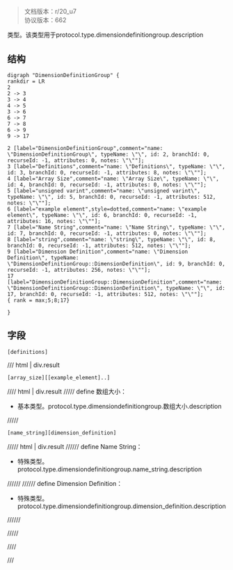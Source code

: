 # <!-- md:samp DimensionDefinitionGroup -->

> 文档版本：r/20_u7<br/>协议版本：662

<!-- md:samp DimensionDefinitionGroup -->类型。该类型用于protocol.type.dimensiondefinitiongroup.description

## 结构

```viz
digraph "DimensionDefinitionGroup" {
rankdir = LR
2
2 -> 3
3 -> 4
4 -> 5
3 -> 6
6 -> 7
7 -> 8
6 -> 9
9 -> 17

2 [label="DimensionDefinitionGroup",comment="name: \"DimensionDefinitionGroup\", typeName: \"\", id: 2, branchId: 0, recurseId: -1, attributes: 0, notes: \"\""];
3 [label="Definitions",comment="name: \"Definitions\", typeName: \"\", id: 3, branchId: 0, recurseId: -1, attributes: 8, notes: \"\""];
4 [label="Array Size",comment="name: \"Array Size\", typeName: \"\", id: 4, branchId: 0, recurseId: -1, attributes: 0, notes: \"\""];
5 [label="unsigned varint",comment="name: \"unsigned varint\", typeName: \"\", id: 5, branchId: 0, recurseId: -1, attributes: 512, notes: \"\""];
6 [label="example element",style=dotted,comment="name: \"example element\", typeName: \"\", id: 6, branchId: 0, recurseId: -1, attributes: 16, notes: \"\""];
7 [label="Name String",comment="name: \"Name String\", typeName: \"\", id: 7, branchId: 0, recurseId: -1, attributes: 0, notes: \"\""];
8 [label="string",comment="name: \"string\", typeName: \"\", id: 8, branchId: 0, recurseId: -1, attributes: 512, notes: \"\""];
9 [label="Dimension Definition",comment="name: \"Dimension Definition\", typeName: \"DimensionDefinitionGroup::DimensionDefinition\", id: 9, branchId: 0, recurseId: -1, attributes: 256, notes: \"\""];
17 [label="DimensionDefinitionGroup::DimensionDefinition",comment="name: \"DimensionDefinitionGroup::DimensionDefinition\", typeName: \"\", id: 17, branchId: 0, recurseId: -1, attributes: 512, notes: \"\""];
{ rank = max;5;8;17}

}

```

## 字段

```title='DimensionDefinitionGroup'
[definitions]
```

/// html | div.result
```title='Definitions'
[array_size][[example_element]..]
```

//// html | div.result
///// define
数组大小：<!-- md:samp unsigned varint -->

- 基本类型。protocol.type.dimensiondefinitiongroup.数组大小.description


/////
```title='示例元素'
[name_string][dimension_definition]
```

///// html | div.result
////// define
Name String：[<!-- md:samp string -->](../types/string.md)

- 特殊类型。protocol.type.dimensiondefinitiongroup.name_string.description


//////
////// define
Dimension Definition：[<!-- md:samp DimensionDefinitionGroup::DimensionDefinition -->](../types/dimensiondefinitiongroup__dimensiondefinition.md)

- 特殊类型。protocol.type.dimensiondefinitiongroup.dimension_definition.description


//////

/////

////

///

